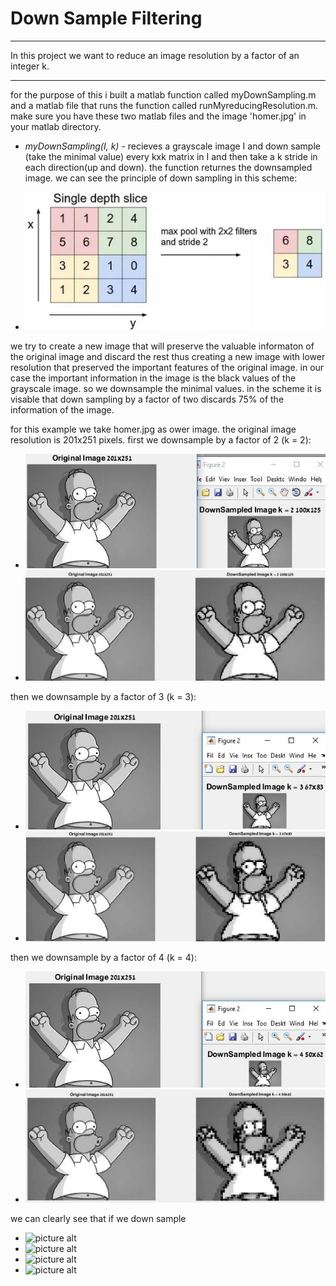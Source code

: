 
# Down Sample Filtering #
----
In this project we want to reduce an image resolution by a factor of an integer k.

----
for the purpose of this i built a matlab function called myDownSampling.m and a matlab file that runs the function called runMyreducingResolution.m. make sure you have these two matlab files and the image 'homer.jpg' in your matlab directory.

* *myDownSampling(I, k)* - recieves a grayscale image I and down sample (take the minimal value) every kxk matrix in I and then take a k stride in each direction(up and down). the function returnes the downsampled image.
we can see the principle of down sampling in this scheme:

* ![picture alt](https://github.com/amitsason/Digital-Image-Processing/blob/master/Down%20Sampling/images/scheme.JPG)

we try to create a new image that will preserve the valuable informaton of the original image and discard the rest thus creating a new image with lower resolution that preserved the important features of the original image. in our case the important information in the image is the black values of the grayscale image. so we downsample the minimal values.
in the scheme it is visable that down sampling by a factor of two discards 75% of the information of the image.

for this example we take homer.jpg as ower image.
the original image resolution is 201x251 pixels. 
first we downsample by a factor of 2 (k = 2):

* ![picture alt](https://github.com/amitsason/Digital-Image-Processing/blob/master/Down%20Sampling/images/originalanddownk2.JPG)
* ![picture alt](https://github.com/amitsason/Digital-Image-Processing/blob/master/Down%20Sampling/images/originalvsdownk2.JPG)


then we downsample by a factor of 3 (k = 3):

* ![picture alt](https://github.com/amitsason/Digital-Image-Processing/blob/master/Down%20Sampling/images/originalanddownk3.JPG)
* ![picture alt](https://github.com/amitsason/Digital-Image-Processing/blob/master/Down%20Sampling/images/originalvsdownk3.JPG)

then we downsample by a factor of 4 (k = 4):

* ![picture alt](https://github.com/amitsason/Digital-Image-Processing/blob/master/Down%20Sampling/images/originalanddownk4.JPG)
* ![picture alt](https://github.com/amitsason/Digital-Image-Processing/blob/master/Down%20Sampling/images/originalvsdownk4.JPG)

we can clearly see that if we down sample


* ![picture alt]()
* ![picture alt]()
* ![picture alt]()
* ![picture alt]()


